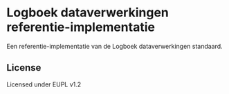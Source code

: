 # Logboek dataverwerkingen referentie-implementatie

Een referentie-implementatie van de Logboek dataverwerkingen standaard.


## License

Licensed under EUPL v1.2
